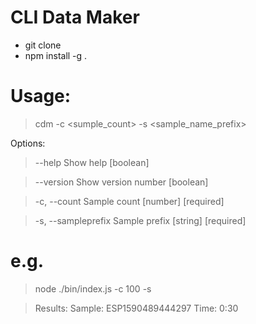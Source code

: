 # CLI Data Maker
  - git clone
  - npm install -g .


# Usage: 
  > cdm -c <sumple_count> -s <sample_name_prefix>

Options:

 > --help              Show help                                        [boolean]
 
 > --version           Show version number                              [boolean]
 
 > -c, --count         Sample count                           [number] [required]
 
 > -s, --sampleprefix  Sample prefix                          [string] [required]

# e.g.
  > node ./bin/index.js -c 100 -s
  
  > Results: Sample: ESP1590489444297 Time: 0:30
